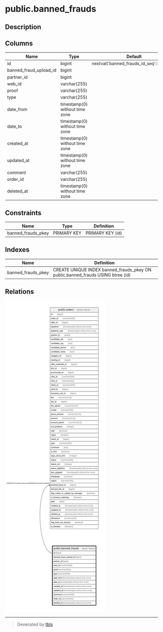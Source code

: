# public.banned_frauds

## Description

## Columns

| Name | Type | Default | Nullable | Children | Parents | Comment |
| ---- | ---- | ------- | -------- | -------- | ------- | ------- |
| id | bigint | nextval('banned_frauds_id_seq'::regclass) | false | [public.orders](public.orders.md) |  |  |
| banned_fraud_upload_id | bigint |  | true |  |  |  |
| partner_id | bigint |  | true |  |  |  |
| web_id | varchar(255) |  | true |  |  |  |
| proof | varchar(255) |  | true |  |  |  |
| type | varchar(255) |  | true |  |  |  |
| date_from | timestamp(0) without time zone |  | true |  |  |  |
| date_to | timestamp(0) without time zone |  | true |  |  |  |
| created_at | timestamp(0) without time zone |  | true |  |  |  |
| updated_at | timestamp(0) without time zone |  | true |  |  |  |
| comment | varchar(255) |  | true |  |  |  |
| order_id | varchar(255) |  | true |  |  |  |
| deleted_at | timestamp(0) without time zone |  | true |  |  |  |

## Constraints

| Name | Type | Definition |
| ---- | ---- | ---------- |
| banned_frauds_pkey | PRIMARY KEY | PRIMARY KEY (id) |

## Indexes

| Name | Definition |
| ---- | ---------- |
| banned_frauds_pkey | CREATE UNIQUE INDEX banned_frauds_pkey ON public.banned_frauds USING btree (id) |

## Relations

![er](public.banned_frauds.svg)

---

> Generated by [tbls](https://github.com/k1LoW/tbls)

